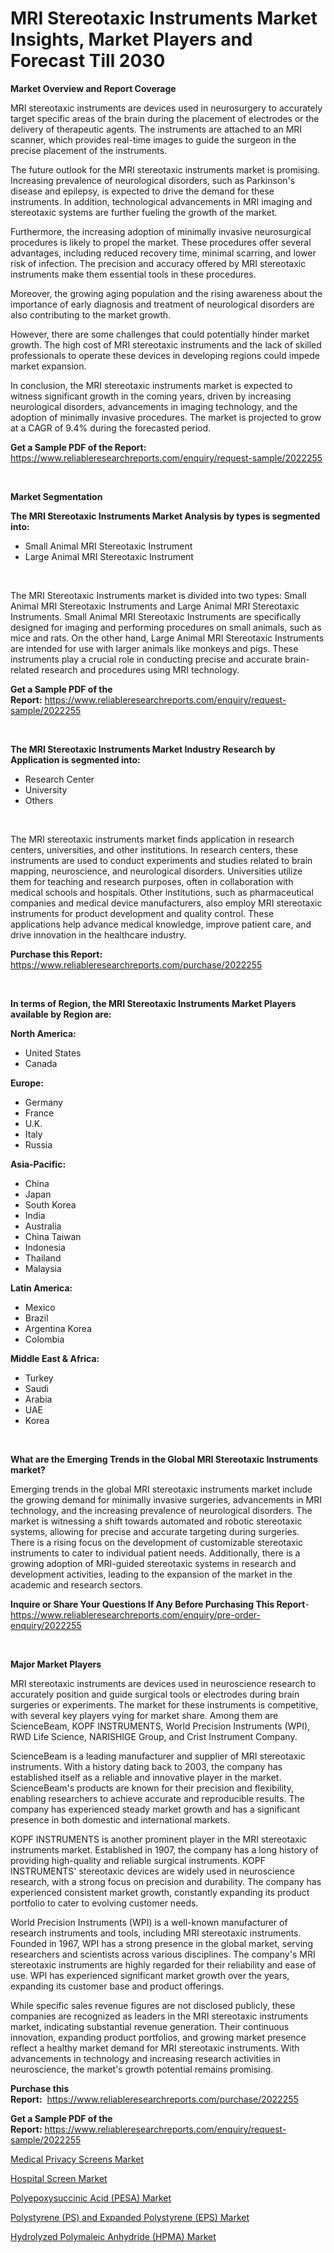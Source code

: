 <p><h1>MRI Stereotaxic Instruments Market Insights, Market Players and Forecast Till 2030</h1></p><p><strong>Market Overview and Report Coverage</strong></p>
<p><p>MRI stereotaxic instruments are devices used in neurosurgery to accurately target specific areas of the brain during the placement of electrodes or the delivery of therapeutic agents. The instruments are attached to an MRI scanner, which provides real-time images to guide the surgeon in the precise placement of the instruments.</p><p>The future outlook for the MRI stereotaxic instruments market is promising. Increasing prevalence of neurological disorders, such as Parkinson's disease and epilepsy, is expected to drive the demand for these instruments. In addition, technological advancements in MRI imaging and stereotaxic systems are further fueling the growth of the market.</p><p>Furthermore, the increasing adoption of minimally invasive neurosurgical procedures is likely to propel the market. These procedures offer several advantages, including reduced recovery time, minimal scarring, and lower risk of infection. The precision and accuracy offered by MRI stereotaxic instruments make them essential tools in these procedures.</p><p>Moreover, the growing aging population and the rising awareness about the importance of early diagnosis and treatment of neurological disorders are also contributing to the market growth.</p><p>However, there are some challenges that could potentially hinder market growth. The high cost of MRI stereotaxic instruments and the lack of skilled professionals to operate these devices in developing regions could impede market expansion.</p><p>In conclusion, the MRI stereotaxic instruments market is expected to witness significant growth in the coming years, driven by increasing neurological disorders, advancements in imaging technology, and the adoption of minimally invasive procedures. The market is projected to grow at a CAGR of 9.4% during the forecasted period.</p></p>
<p><strong>Get a Sample PDF of the Report:</strong> <a href="https://www.reliableresearchreports.com/enquiry/request-sample/2022255">https://www.reliableresearchreports.com/enquiry/request-sample/2022255</a></p>
<p>&nbsp;</p>
<p><strong>Market Segmentation</strong></p>
<p><strong>The MRI Stereotaxic Instruments Market Analysis by types is segmented into:</strong></p>
<p><ul><li>Small Animal MRI Stereotaxic Instrument</li><li>Large Animal MRI Stereotaxic Instrument</li></ul></p>
<p>&nbsp;</p>
<p><p>The MRI Stereotaxic Instruments market is divided into two types: Small Animal MRI Stereotaxic Instruments and Large Animal MRI Stereotaxic Instruments. Small Animal MRI Stereotaxic Instruments are specifically designed for imaging and performing procedures on small animals, such as mice and rats. On the other hand, Large Animal MRI Stereotaxic Instruments are intended for use with larger animals like monkeys and pigs. These instruments play a crucial role in conducting precise and accurate brain-related research and procedures using MRI technology.</p></p>
<p><strong>Get a Sample PDF of the Report:</strong>&nbsp;<a href="https://www.reliableresearchreports.com/enquiry/request-sample/2022255">https://www.reliableresearchreports.com/enquiry/request-sample/2022255</a></p>
<p>&nbsp;</p>
<p><strong>The MRI Stereotaxic Instruments Market Industry Research by Application is segmented into:</strong></p>
<p><ul><li>Research Center</li><li>University</li><li>Others</li></ul></p>
<p>&nbsp;</p>
<p><p>The MRI stereotaxic instruments market finds application in research centers, universities, and other institutions. In research centers, these instruments are used to conduct experiments and studies related to brain mapping, neuroscience, and neurological disorders. Universities utilize them for teaching and research purposes, often in collaboration with medical schools and hospitals. Other institutions, such as pharmaceutical companies and medical device manufacturers, also employ MRI stereotaxic instruments for product development and quality control. These applications help advance medical knowledge, improve patient care, and drive innovation in the healthcare industry.</p></p>
<p><strong>Purchase this Report:</strong>&nbsp; <a href="https://www.reliableresearchreports.com/purchase/2022255">https://www.reliableresearchreports.com/purchase/2022255</a></p>
<p>&nbsp;</p>
<p><strong>In terms of Region, the MRI Stereotaxic Instruments Market Players available by Region are:</strong></p>
<p>
    <p> <strong> North America: </strong>
        <ul>
            <li>United States</li>
            <li>Canada</li>
        </ul>
        </p> 
    <p> <strong> Europe: </strong>
        <ul>
            <li>Germany</li>
            <li>France</li>
            <li>U.K.</li>
            <li>Italy</li>
            <li>Russia</li>
        </ul>
        </p> 
    <p> <strong> Asia-Pacific: </strong>
        <ul>
            <li>China</li>
            <li>Japan</li>
            <li>South Korea</li>
            <li>India</li>
            <li>Australia</li>
            <li>China Taiwan</li>
            <li>Indonesia</li>
            <li>Thailand</li>
            <li>Malaysia</li>
        </ul>
        </p> 
    <p> <strong> Latin America: </strong>
        <ul>
            <li>Mexico</li>
            <li>Brazil</li>
            <li>Argentina Korea</li>
            <li>Colombia</li>
        </ul>
        </p> 
    <p> <strong> Middle East & Africa: </strong>
        <ul>
            <li>Turkey</li>
            <li>Saudi</li>
            <li>Arabia</li>
            <li>UAE</li>
            <li>Korea</li>
        </ul>
    </p>
    </p>
<p>&nbsp;</p>
<p><strong>What are the Emerging Trends in the Global MRI Stereotaxic Instruments market?</strong></p>
<p><p>Emerging trends in the global MRI stereotaxic instruments market include the growing demand for minimally invasive surgeries, advancements in MRI technology, and the increasing prevalence of neurological disorders. The market is witnessing a shift towards automated and robotic stereotaxic systems, allowing for precise and accurate targeting during surgeries. There is a rising focus on the development of customizable stereotaxic instruments to cater to individual patient needs. Additionally, there is a growing adoption of MRI-guided stereotaxic systems in research and development activities, leading to the expansion of the market in the academic and research sectors.</p></p>
<p><strong>Inquire or Share Your Questions If Any Before Purchasing This Report</strong>- <a href="https://www.reliableresearchreports.com/enquiry/pre-order-enquiry/2022255">https://www.reliableresearchreports.com/enquiry/pre-order-enquiry/2022255</a></p>
<p>&nbsp;</p>
<p><strong>Major Market Players</strong></p>
<p><p>MRI stereotaxic instruments are devices used in neuroscience research to accurately position and guide surgical tools or electrodes during brain surgeries or experiments. The market for these instruments is competitive, with several key players vying for market share. Among them are ScienceBeam, KOPF INSTRUMENTS, World Precision Instruments (WPI), RWD Life Science, NARISHIGE Group, and Crist Instrument Company.</p><p>ScienceBeam is a leading manufacturer and supplier of MRI stereotaxic instruments. With a history dating back to 2003, the company has established itself as a reliable and innovative player in the market. ScienceBeam's products are known for their precision and flexibility, enabling researchers to achieve accurate and reproducible results. The company has experienced steady market growth and has a significant presence in both domestic and international markets.</p><p>KOPF INSTRUMENTS is another prominent player in the MRI stereotaxic instruments market. Established in 1907, the company has a long history of providing high-quality and reliable surgical instruments. KOPF INSTRUMENTS' stereotaxic devices are widely used in neuroscience research, with a strong focus on precision and durability. The company has experienced consistent market growth, constantly expanding its product portfolio to cater to evolving customer needs.</p><p>World Precision Instruments (WPI) is a well-known manufacturer of research instruments and tools, including MRI stereotaxic instruments. Founded in 1967, WPI has a strong presence in the global market, serving researchers and scientists across various disciplines. The company's MRI stereotaxic instruments are highly regarded for their reliability and ease of use. WPI has experienced significant market growth over the years, expanding its customer base and product offerings.</p><p>While specific sales revenue figures are not disclosed publicly, these companies are recognized as leaders in the MRI stereotaxic instruments market, indicating substantial revenue generation. Their continuous innovation, expanding product portfolios, and growing market presence reflect a healthy market demand for MRI stereotaxic instruments. With advancements in technology and increasing research activities in neuroscience, the market's growth potential remains promising.</p></p>
<p><strong>Purchase this Report:</strong>&nbsp;&nbsp;<a href="https://www.reliableresearchreports.com/purchase/2022255">https://www.reliableresearchreports.com/purchase/2022255</a></p>
<p></p>
<p><strong>Get a Sample PDF of the Report:</strong>&nbsp;<a href="https://www.reliableresearchreports.com/enquiry/request-sample/2022255">https://www.reliableresearchreports.com/enquiry/request-sample/2022255</a></p>
<p><p><a href="https://github.com/melchekhinf/Market-Research-Report-List-1/blob/main/medical-privacy-screens-market.md">Medical Privacy Screens Market</a></p><p><a href="https://github.com/sndrkn/Market-Research-Report-List-1/blob/main/hospital-screen-market.md">Hospital Screen Market</a></p><p><a href="https://medium.com/@lottiejerde6456/polyepoxysuccinic-acid-pesa-market-size-reveals-the-best-marketing-channels-in-global-industry-a29a94424cf8">Polyepoxysuccinic Acid (PESA) Market</a></p><p><a href="https://medium.com/@shanieprice69879/polystyrene-ps-and-expanded-polystyrene-eps-market-report-reveals-the-latest-trends-and-growth-f8386f96634a">Polystyrene (PS) and Expanded Polystyrene (EPS) Market</a></p><p><a href="https://medium.com/@myrtleebert1913/hydrolyzed-polymaleic-anhydride-hpma-market-competitive-analysis-market-trends-and-forecast-to-d707a2aa66e1">Hydrolyzed Polymaleic Anhydride (HPMA) Market</a></p></p>